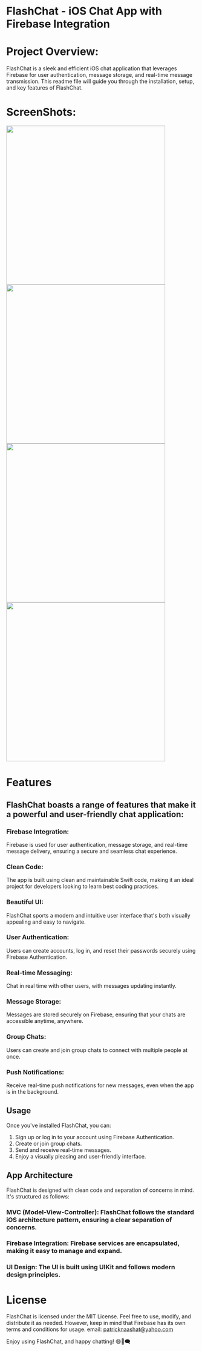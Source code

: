 # FlashChat - iOS Chat App with Firebase Integration

# Project Overview:
FlashChat is a sleek and efficient iOS chat application that leverages Firebase for user authentication, message storage, and real-time message transmission. This readme file will guide you through the installation, setup, and key features of FlashChat.

# ScreenShots:
<img src="https://github.com/patrick-3008/Flash-Chat/assets/121394398/fc9ba249-b31a-4892-a687-98425109d9cf" height="420">
<img src="https://github.com/patrick-3008/Flash-Chat/assets/121394398/b9c23458-f1f5-4e30-8b28-f1a7ec4e34e7" height="420">
<img src="https://github.com/patrick-3008/Flash-Chat/assets/121394398/386d5d76-844b-4a10-84ab-99aea6831494" height="420">
<img src="https://github.com/patrick-3008/Flash-Chat/assets/121394398/1524cd9e-046d-4542-8120-51a61aa0df8a" height="420">

# Features

## FlashChat boasts a range of features that make it a powerful and user-friendly chat application:

### Firebase Integration:
Firebase is used for user authentication, message storage, and real-time message delivery, ensuring a secure and seamless chat experience.
### Clean Code:
The app is built using clean and maintainable Swift code, making it an ideal project for developers looking to learn best coding practices.
### Beautiful UI:
FlashChat sports a modern and intuitive user interface that's both visually appealing and easy to navigate.
### User Authentication:
Users can create accounts, log in, and reset their passwords securely using Firebase Authentication.
### Real-time Messaging:
Chat in real time with other users, with messages updating instantly.
### Message Storage:
Messages are stored securely on Firebase, ensuring that your chats are accessible anytime, anywhere.
### Group Chats:
Users can create and join group chats to connect with multiple people at once.
### Push Notifications:
Receive real-time push notifications for new messages, even when the app is in the background.

## Usage

Once you've installed FlashChat, you can:

1. Sign up or log in to your account using Firebase Authentication.
2. Create or join group chats.
3. Send and receive real-time messages.
4. Enjoy a visually pleasing and user-friendly interface.

## App Architecture

FlashChat is designed with clean code and separation of concerns in mind. It's structured as follows:

### MVC (Model-View-Controller): FlashChat follows the standard iOS architecture pattern, ensuring a clear separation of concerns.
### Firebase Integration: Firebase services are encapsulated, making it easy to manage and expand.
### UI Design: The UI is built using UIKit and follows modern design principles.

# License

FlashChat is licensed under the MIT License. Feel free to use, modify, and distribute it as needed. However, keep in mind that Firebase has its own terms and conditions for usage.
email: patricknaashat@yahoo.com

Enjoy using FlashChat, and happy chatting! 😄📱🗨️
